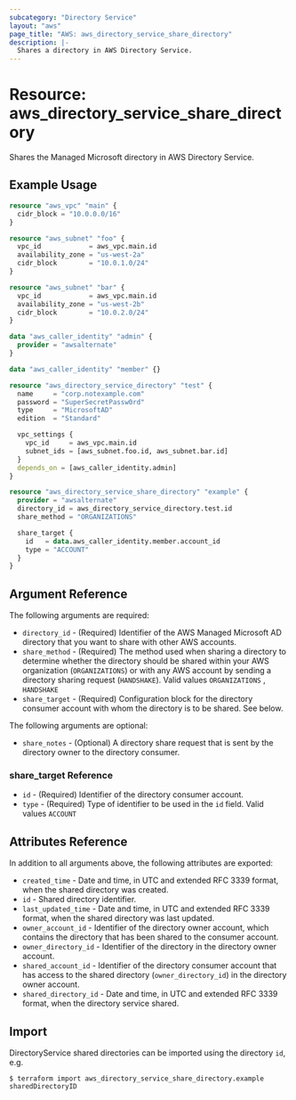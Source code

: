 ```yaml
---
subcategory: "Directory Service"
layout: "aws"
page_title: "AWS: aws_directory_service_share_directory"
description: |-
  Shares a directory in AWS Directory Service.
---
```


# Resource: aws_directory_service_share_directory

Shares the Managed Microsoft directory in AWS Directory Service.

## Example Usage

```terraform
resource "aws_vpc" "main" {
  cidr_block = "10.0.0.0/16"
}

resource "aws_subnet" "foo" {
  vpc_id            = aws_vpc.main.id
  availability_zone = "us-west-2a"
  cidr_block        = "10.0.1.0/24"
}

resource "aws_subnet" "bar" {
  vpc_id            = aws_vpc.main.id
  availability_zone = "us-west-2b"
  cidr_block        = "10.0.2.0/24"
}

data "aws_caller_identity" "admin" {
  provider = "awsalternate"
}

data "aws_caller_identity" "member" {}

resource "aws_directory_service_directory" "test" {
  name     = "corp.notexample.com"
  password = "SuperSecretPassw0rd"
  type     = "MicrosoftAD"
  edition  = "Standard"

  vpc_settings {
    vpc_id     = aws_vpc.main.id
    subnet_ids = [aws_subnet.foo.id, aws_subnet.bar.id]
  }
  depends_on = [aws_caller_identity.admin]
}

resource "aws_directory_service_share_directory" "example" {
  provider = "awsalternate"
  directory_id = aws_directory_service_directory.test.id
  share_method = "ORGANIZATIONS"

  share_target {
    id   = data.aws_caller_identity.member.account_id
    type = "ACCOUNT"
  }
}
```

## Argument Reference

The following arguments are required:

* `directory_id` - (Required) Identifier of the AWS Managed Microsoft AD directory that you want to share with other AWS accounts.
* `share_method` - (Required) The method used when sharing a directory to determine whether the directory should be shared within your AWS organization (`ORGANIZATIONS`) or with any AWS account by sending a directory sharing request (`HANDSHAKE`). Valid values `ORGANIZATIONS` , `HANDSHAKE`
* `share_target` - (Required) Configuration block for the directory consumer account with whom the directory is to be shared. See below.

The following arguments are optional:

* `share_notes` - (Optional) A directory share request that is sent by the directory owner to the directory consumer.

### share_target Reference

* `id` - (Required) Identifier of the directory consumer account.
* `type` - (Required) Type of identifier to be used in the `id` field. Valid values `ACCOUNT`

## Attributes Reference

In addition to all arguments above, the following attributes are exported:

* `created_time` - Date and time, in UTC and extended RFC 3339 format, when the shared directory was created.
* `id` - Shared directory identifier.
* `last_updated_time` - Date and time, in UTC and extended RFC 3339 format, when the shared directory was last updated.
* `owner_account_id` - Identifier of the directory owner account, which contains the directory that has been shared to the consumer account.
* `owner_directory_id` - Identifier of the directory in the directory owner account.
* `shared_account_id` - Identifier of the directory consumer account that has access to the shared directory (`owner_directory_id`) in the directory owner account.
* `shared_directory_id` - Date and time, in UTC and extended RFC 3339 format, when the directory service shared.

## Import

DirectoryService shared  directories can be imported using the directory `id`, e.g.

```
$ terraform import aws_directory_service_share_directory.example sharedDirectoryID
```
